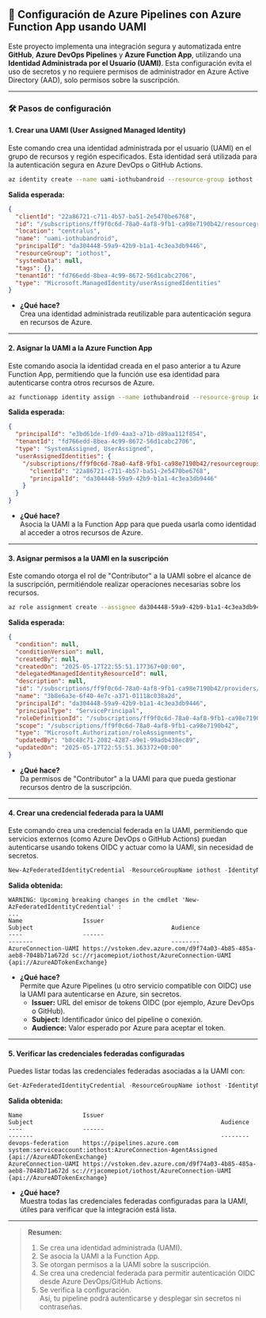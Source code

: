 ## 🔧 Configuración de Azure Pipelines con Azure Function App usando UAMI

Este proyecto implementa una integración segura y automatizada entre **GitHub**, **Azure DevOps Pipelines** y **Azure Function App**, utilizando una **Identidad Administrada por el Usuario (UAMI)**. Esta configuración evita el uso de secretos y no requiere permisos de administrador en Azure Active Directory (AAD), solo permisos sobre la suscripción.

---

### 🛠️ Pasos de configuración

#### 1. Crear una UAMI (User Assigned Managed Identity)

Este comando crea una identidad administrada por el usuario (UAMI) en el grupo de recursos y región especificados. Esta identidad será utilizada para la autenticación segura en Azure DevOps o GitHub Actions.

```bash
az identity create --name uami-iothubandroid --resource-group iothost --location centralus
```

**Salida esperada:**
```json
{
  "clientId": "22a86721-c711-4b57-ba51-2e5470be6768",
  "id": "/subscriptions/ff9f0c6d-78a0-4af8-9fb1-ca98e7190b42/resourcegroups/iothost/providers/Microsoft.ManagedIdentity/userAssignedIdentities/uami-iothubandroid",
  "location": "centralus",
  "name": "uami-iothubandroid",
  "principalId": "da304448-59a9-42b9-b1a1-4c3ea3db9446",
  "resourceGroup": "iothost",
  "systemData": null,
  "tags": {},
  "tenantId": "fd766edd-8bea-4c99-8672-56d1cabc2706",
  "type": "Microsoft.ManagedIdentity/userAssignedIdentities"
}
```
- **¿Qué hace?**  
  Crea una identidad administrada reutilizable para autenticación segura en recursos de Azure.

---

#### 2. Asignar la UAMI a la Azure Function App

Este comando asocia la identidad creada en el paso anterior a tu Azure Function App, permitiendo que la función use esa identidad para autenticarse contra otros recursos de Azure.

```bash
az functionapp identity assign --name iothubandroid --resource-group iothost --identities /subscriptions/ff9f0c6d-78a0-4af8-9fb1-ca98e7190b42/resourceGroups/iothost/providers/Microsoft.ManagedIdentity/userAssignedIdentities/uami-iothubandroid
```

**Salida esperada:**
```json
{
  "principalId": "e3bd61de-1fd9-4aa3-a71b-d89aa112f854",
  "tenantId": "fd766edd-8bea-4c99-8672-56d1cabc2706",
  "type": "SystemAssigned, UserAssigned",
  "userAssignedIdentities": {
    "/subscriptions/ff9f0c6d-78a0-4af8-9fb1-ca98e7190b42/resourcegroups/iothost/providers/Microsoft.ManagedIdentity/userAssignedIdentities/uami-iothubandroid": {
      "clientId": "22a86721-c711-4b57-ba51-2e5470be6768",
      "principalId": "da304448-59a9-42b9-b1a1-4c3ea3db9446"
    }
  }
}
```
- **¿Qué hace?**  
  Asocia la UAMI a la Function App para que pueda usarla como identidad al acceder a otros recursos de Azure.

---

#### 3. Asignar permisos a la UAMI en la suscripción

Este comando otorga el rol de "Contributor" a la UAMI sobre el alcance de la suscripción, permitiéndole realizar operaciones necesarias sobre los recursos.

```bash
az role assignment create --assignee da304448-59a9-42b9-b1a1-4c3ea3db9446 --role Contributor --scope /subscriptions/ff9f0c6d-78a0-4af8-9fb1-ca98e7190b42
```

**Salida esperada:**
```json
{
  "condition": null,
  "conditionVersion": null,
  "createdBy": null,
  "createdOn": "2025-05-17T22:55:51.177367+00:00",
  "delegatedManagedIdentityResourceId": null,
  "description": null,
  "id": "/subscriptions/ff9f0c6d-78a0-4af8-9fb1-ca98e7190b42/providers/Microsoft.Authorization/roleAssignments/3b8e6a3e-6f40-4e7c-a371-01118c038a2d",
  "name": "3b8e6a3e-6f40-4e7c-a371-01118c038a2d",
  "principalId": "da304448-59a9-42b9-b1a1-4c3ea3db9446",
  "principalType": "ServicePrincipal",
  "roleDefinitionId": "/subscriptions/ff9f0c6d-78a0-4af8-9fb1-ca98e7190b42/providers/Microsoft.Authorization/roleDefinitions/b24988ac-6180-42a0-ab88-20f7382dd24c",
  "scope": "/subscriptions/ff9f0c6d-78a0-4af8-9fb1-ca98e7190b42",
  "type": "Microsoft.Authorization/roleAssignments",
  "updatedBy": "b8c48c71-2082-4287-a9e1-99adb438ec89",
  "updatedOn": "2025-05-17T22:55:51.363372+00:00"
}
```
- **¿Qué hace?**  
  Da permisos de "Contributor" a la UAMI para que pueda gestionar recursos dentro de la suscripción.

---

#### 4. Crear una credencial federada para la UAMI

Este comando crea una credencial federada en la UAMI, permitiendo que servicios externos (como Azure DevOps o GitHub Actions) puedan autenticarse usando tokens OIDC y actuar como la UAMI, sin necesidad de secretos.

```powershell
New-AzFederatedIdentityCredential -ResourceGroupName iothost -IdentityName uami-iothubandroid -Name AzureConnection-UAMI -Issuer "https://vstoken.dev.azure.com/d9f74a03-4b85-485a-aeb8-7048b71a672d" -Subject "sc://rjacomepiot/iothost/AzureConnection-UAMI" -Audience "api://AzureADTokenExchange"
```

**Salida obtenida:**
```text
WARNING: Upcoming breaking changes in the cmdlet 'New-AzFederatedIdentityCredential' :
...
Name                 Issuer                                                             Subject                                       Audience
----                 ------                                                             -------                                       --------
AzureConnection-UAMI https://vstoken.dev.azure.com/d9f74a03-4b85-485a-aeb8-7048b71a672d sc://rjacomepiot/iothost/AzureConnection-UAMI {api://AzureADTokenExchange}
```
- **¿Qué hace?**  
  Permite que Azure Pipelines (u otro servicio compatible con OIDC) use la UAMI para autenticarse en Azure, sin secretos.  
  - **Issuer:** URL del emisor de tokens OIDC (por ejemplo, Azure DevOps o GitHub).
  - **Subject:** Identificador único del pipeline o conexión.
  - **Audience:** Valor esperado por Azure para aceptar el token.

---

#### 5. Verificar las credenciales federadas configuradas

Puedes listar todas las credenciales federadas asociadas a la UAMI con:

```powershell
Get-AzFederatedIdentityCredential -ResourceGroupName iothost -IdentityName uami-iothubandroid
```

**Salida obtenida:**
```text
Name                 Issuer                                                             Subject                                                     Audience
----                 ------                                                             -------                                                     --------
devops-federation    https://pipelines.azure.com                                        system:serviceaccount:iothost:AzureConnection-AgentAssigned {api://AzureADTokenExchange}
AzureConnection-UAMI https://vstoken.dev.azure.com/d9f74a03-4b85-485a-aeb8-7048b71a672d sc://rjacomepiot/iothost/AzureConnection-UAMI               {api://AzureADTokenExchange}
```
- **¿Qué hace?**  
  Muestra todas las credenciales federadas configuradas para la UAMI, útiles para verificar que la integración está lista.

---

> **Resumen:**  
> 1. Se crea una identidad administrada (UAMI).  
> 2. Se asocia la UAMI a la Function App.  
> 3. Se otorgan permisos a la UAMI sobre la suscripción.  
> 4. Se crea una credencial federada para permitir autenticación OIDC desde Azure DevOps/GitHub Actions.  
> 5. Se verifica la configuración.  
> Así, tu pipeline podrá autenticarse y desplegar sin secretos ni contraseñas.
